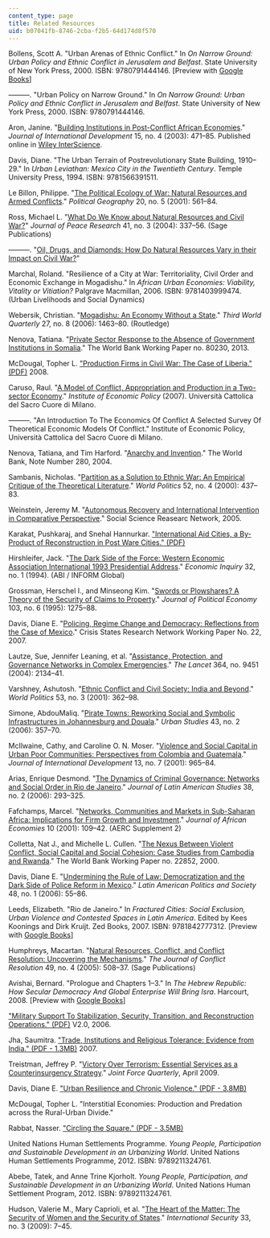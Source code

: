 ```yaml
---
content_type: page
title: Related Resources
uid: b07041fb-8746-2cba-f2b5-64d174d8f570
---
```


Bollens, Scott A. "Urban Arenas of Ethnic Conflict." In _On Narrow Ground: Urban Policy and Ethnic Conflict in Jerusalem and Belfast_. State University of New York Press, 2000. ISBN: 9780791444146. \[Preview with [Google Books](http://books.google.com/books?id=mKfZppbFGkAC&pg=PA3=onepage)\]

———. "Urban Policy on Narrow Ground." In _On Narrow Ground: Urban Policy and Ethnic Conflict in Jerusalem and Belfast_. State University of New York Press, 2000. ISBN: 9780791444146.

Aron, Janine. "[Building Institutions in Post-Conflict African Economies](http://dx.doi.org/10.1002/jid.997)." _Journal of International Development_ 15, no. 4 (2003): 471–85. Published online in [Wiley InterScience](http://www.interscience.wiley.com).

Davis, Diane. "The Urban Terrain of Postrevolutionary State Building, 1910–29." In _Urban Leviathan: Mexico City in the Twentieth Century_. Temple University Press, 1994. ISBN: 9781566391511.

Le Billon, Philippe. "[The Political Ecology of War: Natural Resources and Armed Conflicts](http://dx.doi.org/10.1016/S0962-6298(01)00015-4)." _Political Geography_ 20, no. 5 (2001): 561–84.

Ross, Michael L. "[What Do We Know about Natural Resources and Civil War?](http://dx.doi.org/10.1177/0022343304043773)" _Journal of Peace Research_ 41, no. 3 (2004): 337–56. (Sage Publications)

———. "[Oil, Drugs, and Diamonds: How Do Natural Resources Vary in their Impact on Civil War?](https://www.laohamutuk.org/OilWeb/Bground/War/OilDrugs.pdf)"

Marchal, Roland. "Resilience of a City at War: Territoriality, Civil Order and Economic Exchange in Mogadishu." In _African Urban Economies: Viability, Vitality or Vitiation?_ Palgrave Macmillan, 2006. ISBN: 9781403999474. (Urban Livelihoods and Social Dynamics)

Webersik, Christian. "[Mogadishu: An Economy Without a State](https://www.jstor.org/stable/4017690?seq=1#page_scan_tab_contents)." _Third World Quarterly_ 27, no. 8 (2006): 1463–80. (Routledge)

Nenova, Tatiana. "[Private Sector Response to the Absence of Government Institutions in Somalia](http://documents.worldbank.org/curated/en/2013/07/18103588/private-sector-response-absence-government-institutions-somalia)." The World Bank Working Paper no. 80230, 2013.

McDougal, Topher L. ["Production Firms in Civil War: The Case of Liberia." (PDF)](https://www.odi.org/sites/odi.org.uk/files/odi-assets/events-documents/2343.pdf) 2008.

Caruso, Raul. "[A Model of Conflict, Appropriation and Production in a Two-sector Economy](http://dx.doi.org/10.2139/ssrn.1029317)." _Institute of Economic Policy_ (2007). Università Cattolica del Sacro Cuore di Milano.

———. "An Introduction To The Economics Of Conflict A Selected Survey Of Theoretical Economic Models Of Conflict." Institute of Economic Policy, Università Cattolica del Sacro Cuore di Milano.

Nenova, Tatiana, and Tim Harford. "[Anarchy and Invention](http://documents.worldbank.org/curated/en/2004/11/5525799/anarchy-invention)." The World Bank, Note Number 280, 2004.

Sambanis, Nicholas. "[Partition as a Solution to Ethnic War: An Empirical Critique of the Theoretical Literature](http://dx.doi.org/10.1017/S0043887100020074)." _World Politics_ 52, no. 4 (2000): 437–83.

Weinstein, Jeremy M. "[Autonomous Recovery and International Intervention in Comparative Perspective](http://dx.doi.org/10.2139/ssrn.1114117)." Social Science Reasearc Network, 2005.

Karakat, Pushkaraj, and Snehal Hannurkar. ["International Aid Cities, a By-Product of Reconstruction in Post Ware Cities." (PDF)](https://src.lafargeholcim-foundation.org/dnl/ed2dd8f7-545f-4bb6-865e-7ef796ed4eaf/F07-WK-Temp-karakat02.pdf)

Hirshleifer, Jack. "[The Dark Side of the Force: Western Economic Association International 1993 Presidential Address](http://dx.doi.org/10.1111/j.1465-7295.1994.tb01309.x)." _Economic Inquiry_ 32, no. 1 (1994). (ABI / INFORM Global)

Grossman, Herschel I., and Minseong Kim. "[Swords or Plowshares? A Theory of the Security of Claims to Property](http://dx.doi.org/10.1086/601453)." _Journal of Political Economy_ 103, no. 6 (1995): 1275–88.

Davis, Diane E. "[Policing, Regime Change and Democracy: Reflections from the Case of Mexico](http://www.gsdrc.org/document-library/policing-regime-change-and-democracy-reflections-from-the-case-of-mexico/)." Crisis States Research Network Working Paper No. 22, 2007.

Lautze, Sue, Jennifer Leaning, et al. "[Assistance, Protection, and Governance Networks in Complex Emergencies](http://dx.doi.org/10.1016/S0140-6736(04)17555-7)." _The Lancet_ 364, no. 9451 (2004): 2134–41.

Varshney, Ashutosh. "[Ethnic Conflict and Civil Society: India and Beyond](http://dx.doi.org/10.1353/wp.2001.0012)." _World Politics_ 53, no. 3 (2001): 362–98.

Simone, AbdouMaliq. "[Pirate Towns: Reworking Social and Symbolic Infrastructures in Johannesburg and Douala](http://dx.doi.org/10.1080/00420980500146974)." _Urban Studies_ 43, no. 2 (2006): 357–70.

McIlwaine, Cathy, and Caroline O. N. Moser. "[Violence and Social Capital in Urban Poor Communities: Perspectives from Colombia and Guatemala](http://dx.doi.org/10.1002/jid.815)." _Journal of International Development_ 13, no. 7 (2001): 965–84.

Arias, Enrique Desmond. "[The Dynamics of Criminal Governance: Networks and Social Order in Rio de Janeiro](http://dx.doi.org/10.1017/S0022216X06000721)." _Journal of Latin American Studies_ 38, no. 2 (2006): 293–325.

Fafchamps, Marcel. "[Networks, Communities and Markets in Sub-Saharan Africa: Implications for Firm Growth and Investment](http://dx.doi.org/10.1093/jae/10.Suppl2.109)." _Journal of African Economies_ 10 (2001): 109–42. (AERC Supplement 2)

Colletta, Nat J., and Michelle L. Cullen. "[The Nexus Between Violent Conflict, Social Capital and Social Cohesion: Case Studies from Cambodia and Rwanda](http://documents.worldbank.org/curated/en/2000/09/1574622/nexus-between-violent-conflict-social-capital-social-cohesion-case-studies-cambodia-rwanda#)." The World Bank Working Paper no. 22852, 2000.

Davis, Diane E. "[Undermining the Rule of Law: Democratization and the Dark Side of Police Reform in Mexico](http://dx.doi.org/10.1111/j.1548-2456.2006.tb00338.x)." _Latin American Politics and Society_ 48, no. 1 (2006): 55–86.

Leeds, Elizabeth. "Rio de Janeiro." In _Fractured Cities: Social Exclusion, Urban Violence and Contested Spaces in Latin America_. Edited by Kees Koonings and Dirk Kruijt. Zed Books, 2007. ISBN: 9781842777312. \[Preview with [Google Books](http://books.google.com/books?id=0xNQ48CdtmkC&pg=PA23=onepage)\]

Humphreys, Macartan. "[Natural Resources, Conflict, and Conflict Resolution: Uncovering the Mechanisms](http://dx.doi.org/10.1177/0022002705277545)." _The Journal of Conflict Resolution_ 49, no. 4 (2005): 508–37. (Sage Publications)

Avishai, Bernard. "Prologue and Chapters 1–3." In _The Hebrew Republic: How Secular Democracy And Global Enterprise Will Bring Isra_. Harcourt, 2008. \[Preview with [Google Books](http://books.google.com/books?id=icplAQAAQBAJ&pg=PA1=onepage)\]

["Military Support To Stabilization, Security, Transition, and Reconstruction Operations." (PDF)](https://www.jcs.mil/Portals/36/Documents/Doctrine/concepts/joc_sstro.pdf?ver=2017-12-28-162022-680) V2.0, 2006.

Jha, Saumitra. ["Trade, Institutions and Religious Tolerance: Evidence from India." (PDF - 1.3MB)](http://www.cid.harvard.edu/neudc07/docs/neudc07_s1_p15_jha.pdf) 2007.

Treistman, Jeffrey P. "[Victory Over Terrorism: Essential Services as a Counterinsurgency Strategy](https://www.questia.com/magazine/1G1-195427702/victory-over-terrorism-essential-services-as-counterinsurgency)." _Joint Force Quarterly_, April 2009.

Davis, Diane E. ["Urban Resilience and Chronic Violence." (PDF - 3.8MB)](http://web.mit.edu/cis/urbanresiliencereport2012.pdf)

McDougal, Topher L. "Interstitial Economies: Production and Predation across the Rural-Urban Divide."

Rabbat, Nasser. ["Circling the Square." (PDF - 3.5MB)](http://sites.duke.edu/rethinkingglobalcities/files/2014/09/Rabbat-AF-4.11-Circling-the-Square.pdf)

United Nations Human Settlements Programme. _Young People, Participation and Sustainable Development in an Urbanizing World_. United Nations Human Settlements Programme, 2012. ISBN: 9789211324761.

Abebe, Tatek, and Anne Trine Kjorholt. _Young People, Participation, and Sustainable Development in an Urbanizing World_. United Nations Human Settlement Program, 2012. ISBN: 9789211324761.

Hudson, Valerie M., Mary Caprioli, et al. "[The Heart of the Matter: The Security of Women and the Security of States](http://dx.doi.org/10.1162/isec.2009.33.3.7)." _International Security_ 33, no. 3 (2009): 7–45.